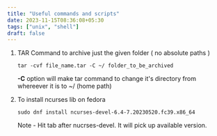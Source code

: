 ```yaml
---
title: "Useful commands and scripts"
date: 2023-11-15T08:36:08+05:30
tags: ["unix", "shell"]
draft: false
---
```


1. TAR Command to archive just the given folder ( no absolute paths )
    ```
    tar -cvf file_name.tar -C ~/ folder_to_be_archived
    ```

    **-C** option will make tar command to change it's directory from whereever it is to ~/ (home path)

2. To install ncurses lib on fedora 
    ```
    sudo dnf install ncurses-devel-6.4-7.20230520.fc39.x86_64
    ```
    Note - Hit tab after nucrses-devel. It will pick up available version.
